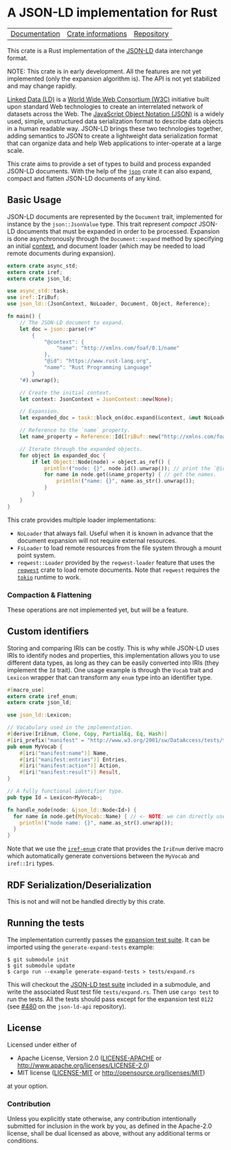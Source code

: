 # A JSON-LD implementation for Rust

<table><tr>
	<td><a href="https://docs.rs/json-ld">Documentation</a></td>
	<td><a href="https://crates.io/crates/json-ld">Crate informations</a></td>
	<td><a href="https://github.com/timothee-haudebourg/json-ld">Repository</a></td>
</tr></table>

This crate is a Rust implementation of the
[JSON-LD](https://www.w3.org/TR/json-ld/)
data interchange format.

NOTE: This crate is in early development.
All the features are not yet implemented (only the expansion algorithm is).
The API is not yet stabilized and may change rapidly.

[Linked Data (LD)](https://www.w3.org/standards/semanticweb/data)
is a [World Wide Web Consortium (W3C)](https://www.w3.org/)
initiative built upon standard Web technologies to create an
interrelated network of datasets across the Web.
The [JavaScript Object Notation (JSON)](https://tools.ietf.org/html/rfc7159) is
a widely used, simple, unstructured data serialization format to describe
data objects in a human readable way.
JSON-LD brings these two technologies together, adding semantics to JSON
to create a lightweight data serialization format that can organize data and
help Web applications to inter-operate at a large scale.

This crate aims to provide a set of types to build and process expanded
JSON-LD documents.
With the help of the [`json`](https://crates.io/crates/json)
crate it can also expand, compact and flatten JSON-LD documents of any kind.

## Basic Usage

JSON-LD documents are represented by the `Document` trait,
implemented for instance by the `json::JsonValue` type.
This trait represent *compact* JSON-LD documents that must be expanded in order
to be processed.
Expansion is done asynchronously through the `Document::expand` method by
specifying an initial [context](https://www.w3.org/TR/json-ld11/#the-context),
and document loader
(which may be needed to load remote documents during expansion).

```rust
extern crate async_std;
extern crate iref;
extern crate json_ld;

use async_std::task;
use iref::IriBuf;
use json_ld::{JsonContext, NoLoader, Document, Object, Reference};

fn main() {
	// The JSON-LD document to expand.
	let doc = json::parse(r#"
		{
			"@context": {
				"name": "http://xmlns.com/foaf/0.1/name"
			},
			"@id": "https://www.rust-lang.org",
			"name": "Rust Programming Language"
		}
	"#).unwrap();

	// Create the initial context.
	let context: JsonContext = JsonContext::new(None);

	// Expansion.
	let expanded_doc = task::block_on(doc.expand(&context, &mut NoLoader)).unwrap();

	// Reference to the `name` property.
	let name_property = Reference::Id(IriBuf::new("http://xmlns.com/foaf/0.1/name").unwrap());

	// Iterate through the expanded objects.
	for object in expanded_doc {
		if let Object::Node(node) = object.as_ref() {
			println!("node: {}", node.id().unwrap()); // print the `@id`
			for name in node.get(&name_property) { // get the names.
				println!("name: {}", name.as_str().unwrap());
			}
		}
	}
}
```

This crate provides multiple loader implementations:
  - `NoLoader` that always fail. Useful when it is known in advance that the
    document expansion will not require external resources.
  - `FsLoader` to load remote resources from the file system through a
    mount point system.
  - `reqwest::Loader` provided by the `reqwest-loader` feature that uses the
    [`reqwest`](https://crates.io/crates/reqwest) crate to load remote documents.
	Note that `reqwest` requires the
	[`tokio`](https://crates.io/crates/tokio) runtime to work.

### Compaction & Flattening

These operations are not implemented yet,
but will be a feature.

## Custom identifiers

Storing and comparing IRIs can be costly.
This is why while JSON-LD uses IRIs to identify nodes and properties, this implementation
allows you to use different data types, as long as they can be easily converted
into IRIs (they implement the `Id` trait).
One usage example is through the `Vocab` trait and `Lexicon` wrapper that can
transform any `enum` type into an identifier type.

```rust
#[macro_use]
extern crate iref_enum;
extern crate json_ld;

use json_ld::Lexicon;

// Vocabulary used in the implementation.
#[derive(IriEnum, Clone, Copy, PartialEq, Eq, Hash)]
#[iri_prefix("manifest" = "http://www.w3.org/2001/sw/DataAccess/tests/test-manifest#")]
pub enum MyVocab {
	#[iri("manifest:name")] Name,
	#[iri("manifest:entries")] Entries,
	#[iri("manifest:action")] Action,
	#[iri("manifest:result")] Result,
}

// A fully functional identifier type.
pub type Id = Lexicon<MyVocab>;

fn handle_node(node: &json_ld::Node<Id>) {
  for name in node.get(MyVocab::Name) { // <- NOTE: we can directly use `MyVocab` here.
  	println!("node name: {}", name.as_str().unwrap());
  }
}
```

Note that we use the [`iref-enum`](https://crates.io/crates/iref-enum)
crate that provides the `IriEnum` derive macro which automatically generate
conversions between the `MyVocab` and `iref::Iri` types.

## RDF Serialization/Deserialization

This is not and will not be handled directly by this crate.

## Running the tests

The implementation currently passes the
[expansion test suite](https://w3c.github.io/json-ld-api/tests/expand-manifest.html).
It can be imported using the `generate-expand-tests` example:
```
$ git submodule init
$ git submodule update
$ cargo run --example generate-expand-tests > tests/expand.rs
```

This will checkout the [JSON-LD test suite](https://github.com/w3c/json-ld-api/) included in a submodule,
and write the associated Rust test file `tests/expand.rs`.
Then use `cargo test` to run the tests.
All the tests should pass except for the expansion test `0122`
(see [#480](https://github.com/w3c/json-ld-api/issues/480#) on the `json-ld-api` repository).

## License

Licensed under either of

 * Apache License, Version 2.0 ([LICENSE-APACHE](LICENSE-APACHE) or http://www.apache.org/licenses/LICENSE-2.0)
 * MIT license ([LICENSE-MIT](LICENSE-MIT) or http://opensource.org/licenses/MIT)

at your option.

### Contribution

Unless you explicitly state otherwise, any contribution intentionally submitted
for inclusion in the work by you, as defined in the Apache-2.0 license, shall be dual licensed as above, without any
additional terms or conditions.
